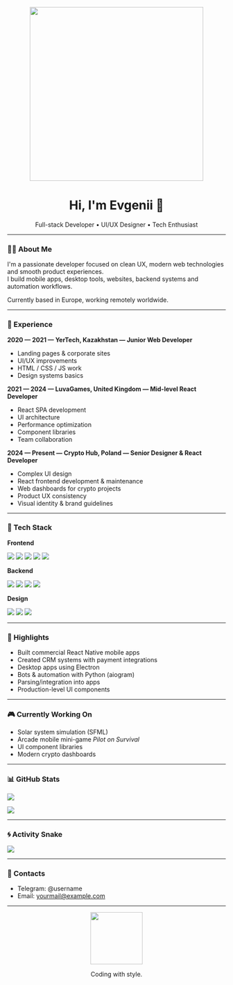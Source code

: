 <!-- Banner -->
<p align="center">
  <img src="https://media.giphy.com/media/3ov9k3gFQ9Cm9zxOxy/giphy.gif" width="400"/>
</p>

<h1 align="center">Hi, I'm Evgenii 👋</h1>
<p align="center">Full-stack Developer • UI/UX Designer • Tech Enthusiast</p>

---

### 🧑‍💻 About Me

I'm a passionate developer focused on clean UX, modern web technologies and smooth product experiences.  
I build mobile apps, desktop tools, websites, backend systems and automation workflows.

Currently based in Europe, working remotely worldwide.

---

### 🏢 Experience

**2020 — 2021 — YerTech, Kazakhstan — Junior Web Developer**
- Landing pages & corporate sites
- UI/UX improvements
- HTML / CSS / JS work
- Design systems basics

**2021 — 2024 — LuvaGames, United Kingdom — Mid-level React Developer**
- React SPA development
- UI architecture
- Performance optimization
- Component libraries
- Team collaboration

**2024 — Present — Crypto Hub, Poland — Senior Designer & React Developer**
- Complex UI design
- React frontend development & maintenance
- Web dashboards for crypto projects
- Product UX consistency
- Visual identity & brand guidelines

---

### 🧠 Tech Stack

**Frontend**
<div>
  <img src="https://img.shields.io/badge/React-20232A?logo=react"/>
  <img src="https://img.shields.io/badge/React_Native-20232A?logo=react"/>
  <img src="https://img.shields.io/badge/Next.js-black?logo=next.js"/>
  <img src="https://img.shields.io/badge/JavaScript-black?logo=javascript"/>
  <img src="https://img.shields.io/badge/TypeScript-3178C6?logo=typescript"/>
</div>

**Backend**
<div>
  <img src="https://img.shields.io/badge/Node.js-339933?logo=node.js"/>
  <img src="https://img.shields.io/badge/Express-black?logo=express"/>
  <img src="https://img.shields.io/badge/PostgreSQL-316192?logo=postgresql"/>
  <img src="https://img.shields.io/badge/MongoDB-4ea94b?logo=mongodb"/>
</div>

**Design**
<div>
  <img src="https://img.shields.io/badge/Figma-black?logo=figma"/>
  <img src="https://img.shields.io/badge/Adobe_XD-FF61F6?logo=adobexd"/>
  <img src="https://img.shields.io/badge/UI%2FUX-orange"/>
</div>

---

### 🚀 Highlights

- Built commercial React Native mobile apps
- Created CRM systems with payment integrations
- Desktop apps using Electron
- Bots & automation with Python (aiogram)
- Parsing/integration into apps
- Production-level UI components

---

### 🎮 Currently Working On

- Solar system simulation (SFML)
- Arcade mobile mini-game *Pilot on Survival*
- UI component libraries
- Modern crypto dashboards

---

### 📊 GitHub Stats
<p align="left">
  <img src="https://github-readme-stats.vercel.app/api?username=YOUR_USERNAME&show_icons=true&hide_border=true"/>
</p>

<p align="left">
  <img src="https://github-readme-stats.vercel.app/api/top-langs/?username=YOUR_USERNAME&layout=compact&hide_border=true"/>
</p>

---

### 🌀 Activity Snake
<img src="https://github.com/YOUR_USERNAME/YOUR_USERNAME/blob/output/github-contribution-grid-snake.svg"/>

---

### 🤙 Contacts
- Telegram: @username
- Email: yourmail@example.com

---

<p align="center">
  <img src="https://media.giphy.com/media/L8K62iTDkzGX6/giphy.gif" width="120"/>
</p>
<p align="center">Coding with style.</p>
